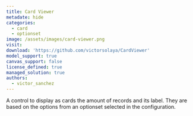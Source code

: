 ```yaml
---
title: Card Viewer
metadate: hide
categories:
  - card
  - optionset
image: /assets/images/card-viewer.png
visit: 
download: 'https://github.com/victorsolaya/CardViewer'
model_support: true
canvas_support: false
license_defined: true
managed_solution: true
authors:
  - victor_sanchez
---
```

A control to display as cards the amount of records and its label. They are based on the options from an optionset selected in the configuration.
